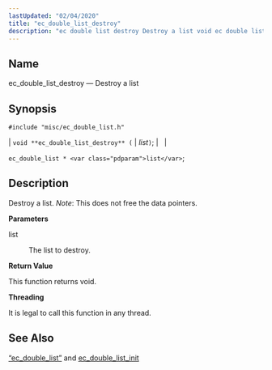 ```yaml
---
lastUpdated: "02/04/2020"
title: "ec_double_list_destroy"
description: "ec double list destroy Destroy a list void ec double list destroy list ec double list list Destroy a list Note This does not free the data pointers list The list to destroy This function returns void It is legal to call this function in any thread Section 68 29..."
---
```


<a name="apis.ec_double_list_destroy"></a> 
## Name

ec_double_list_destroy — Destroy a list

## Synopsis

`#include "misc/ec_double_list.h"`

| `void **ec_double_list_destroy** (` | <var class="pdparam">list</var>`)`; |   |

`ec_double_list * <var class="pdparam">list</var>`;<a name="idp51007600"></a> 
## Description

Destroy a list. *Note*: This does not free the data pointers.

**<a name="idp51009264"></a> Parameters**

<dl class="variablelist">

<dt>list</dt>

<dd>

The list to destroy.

</dd>

</dl>

**<a name="idp51012000"></a> Return Value**

This function returns void.

**<a name="idp51012912"></a> Threading**

It is legal to call this function in any thread.

<a name="idp51014016"></a> 
## See Also

[“ec_double_list”](/momentum/3/3-api/structs-ec-double-list) and [ec_double_list_init](/momentum/3/3-api/apis-ec-double-list-init)